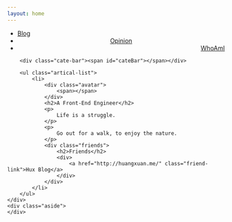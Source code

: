 ```yaml
---
layout: home
---
```


<div class="index-content project">
    <div class="section">
        <ul class="artical-cate">
            <li><a href="/"><span>Blog</span></a></li>
            <li style="text-align:center"><a href="/opinion"><span>Opinion</span></a></li>
            <li class="on" style="text-align:right"><a href="/whoami"><span>WhoAmI</span></a></li>
        </ul>

        <div class="cate-bar"><span id="cateBar"></span></div>

        <ul class="artical-list">
            <li>
                <div class="avatar">
                    <span></span>
                </div>
                <h2>A Front-End Engineer</h2>
                <p>
                    Life is a struggle.
                </p>
                <p>
                    Go out for a walk, to enjoy the nature.
                </p>
                <div class="friends">
                    <h2>Friends</h2>
                    <div>
                        <a href="http://huangxuan.me/" class="friend-link">Hux Blog</a>
                    </div>
                </div>
            </li>
        </ul>
    </div>
    <div class="aside">
    </div>
</div>
